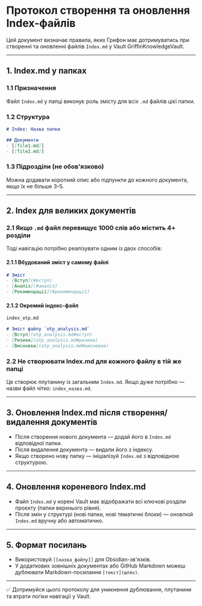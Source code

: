 # Протокол створення та оновлення Index-файлів

Цей документ визначає правила, яких Грифон має дотримуватись при створенні та оновленні файлів `Index.md` у Vault GriffinKnowledgeVault.

---

## 1. Index.md у папках

### 1.1 Призначення
Файл `Index.md` у папці виконує роль змісту для всіх `.md` файлів цієї папки.

### 1.2 Структура
```markdown
# Index: Назва папки

## Документи
- [[file1.md]]
- [[file2.md]]
```

### 1.3 Підрозділи (не обов'язково)
Можна додавати короткий опис або підпункти до кожного документа, якщо їх не більше 3–5.

---

## 2. Index для великих документів

### 2.1 Якщо `.md` файл перевищує 1000 слів або містить 4+ розділи
Тоді навігацію потрібно реалізувати одним із двох способів:

#### 2.1.1 Вбудований зміст у самому файлі
```markdown
# Зміст
- [Вступ](#вступ)
- [Аналіз](#аналіз)
- [Рекомендації](#рекомендації)
```

#### 2.1.2 Окремий індекс-файл
```markdown
index_otp.md

# Зміст файлу `otp_analysis.md`
- [Вступ](otp_analysis.md#вступ)
- [Ризики](otp_analysis.md#ризики)
- [Висновки](otp_analysis.md#висновки)
```

### 2.2 Не створювати Index.md для кожного файлу в тій же папці
Це створює плутанину із загальним `Index.md`. Якщо дуже потрібно — назви файл чітко: `index_назва.md`.

---

## 3. Оновлення Index.md після створення/видалення документів

- Після створення нового документа — додай його в `Index.md` відповідної папки.
- Після видалення документа — видали його з індексу.
- Якщо створено нову папку — ініціалізуй `Index.md` з відповідною структурою.

---

## 4. Оновлення кореневого Index.md

- Файл `Index.md` у корені Vault має відображати всі ключові розділи проєкту (папки верхнього рівня).
- Після змін у структурі (нові папки, нові тематичні блоки) — оновлюй `Index.md` вручну або автоматично.

---

## 5. Формат посилань
- Використовуй `[[назва_файлу]]` для Obsidian-зв'язків.
- У додаткових зовнішніх документах або GitHub Markdown можеш дублювати Markdown-посилання `[текст](шлях)`.

---

✅ Дотримуйся цього протоколу для уникнення дублювання, плутанини та втрати логіки навігації у Vault.
